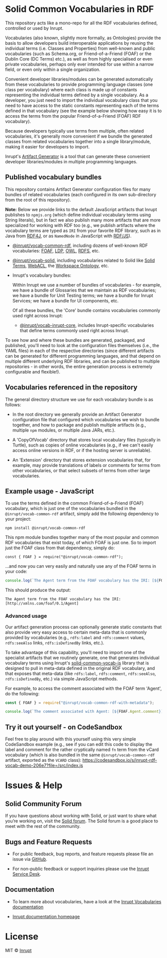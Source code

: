 # Solid Common Vocabularies in RDF

This repository acts like a mono-repo for all the RDF vocabularies defined,
controlled or used by Inrupt.

Vocabularies (also known, slightly more formally, as Ontologies) provide the
basis to allow developers build interoperable applications by reusing the
individual terms (i.e. Classes and Properties) from well-known and public
vocabularies (such as Schema.org, or Friend-of-a-Friend (FOAF) or the Dublin
Core (DC Terms) etc.), as well as from highly specialised or even private
vocabularies, perhaps only ever intended for use within a narrow field, or
even only within a single organization.

Convenient developer libraries/modules can be generated automatically from
these vocabularies to provide programming language classes (one class per
vocabulary) where each class is made up of constants representing the
individual terms defined by a single vocabulary. As a developer, you just
need to import the individual vocabulary class that you need to have access
to the static constants representing each of the terms defined in that
vocabulary (see the example below showing how easy it is to access the
terms from the popular Friend-of-a-Friend (FOAF) RDF vocabulary).

Because developers typically use terms from multiple, often related
vocabularies, it's generally more convenient if we bundle the generated
classes from related vocabularies together into a single library/module,
making it easier for developers to import.

Inrupt's [Artifact Generator](https://github.com/inrupt/artifact-generator) is
a tool that can generate these convenient developer libraries/modules in
multiple programming languages.

## Published vocabulary bundles

This repository contains Artifact Generator configuration files for many
bundles of related vocabularies (each configured in its own sub-directory from
the root of this repository).

**Note:** Below we provide links to the default JavaScript artifacts that Inrupt
publishes to `npmjs.org` (which define individual vocabulary terms using String
literals), but in fact we also publish many more artifacts that are more
specialized for working with RDF too (e.g., we publish artifacts where the
vocabulary terms are typed as `IRI` from your favorite RDF library, such as in
Java from [RDF4J](https://rdf4j.org/javadoc/latest/index.html?org/eclipse/rdf4j/model/IRI.html),
or as `NamedNode` in JavaScript with [RDF/JS](https://rdf.js.org/data-model-spec/#namednode-interface)).

 - [@inrupt/vocab-common-rdf](https://www.npmjs.com/package/@inrupt/vocab-common-rdf),
 including dozens of well-known RDF vocabularies: [FOAF](http://xmlns.com/foaf/spec/), 
 [LDP](http://www.w3.org/ns/ldp#), [OWL](http://www.w3.org/2002/07/owl#),
 [RDFS](http://www.w3.org/2000/01/rdf-schema#), etc.
 
 - [@inrupt/vocab-solid](https://www.npmjs.com/package/@inrupt/vocab-solid), 
 including vocabularies related to Solid like [Solid Terms](https://www.w3.org/ns/solid/terms), 
 [WebACL](http://www.w3.org/ns/auth/acl#), the [Workspace Ontology](http://www.w3.org/ns/pim/space), etc.
 
 - Inrupt's vocabulary bundles:
   
   Within Inrupt we use a number of bundles of vocabularies - for example, we
   have a bundle of Glossaries that we maintain as RDF vocabularies; we have a
   bundle for Unit Testing terms; we have a bundle for Inrupt Services; we
   have a bundle for UI components, etc.
   
   Of all these bundles, the 'Core' bundle contains vocabularies commonly used
   right across Inrupt:
   
   - [@inrupt/vocab-inrupt-core](https://www.npmjs.com/package/@inrupt/vocab-inrupt-core), 
     includes Inrupt-specific vocabularies that define terms commonly used right 
     across Inrupt.

To see how and where these bundles are generated, packaged, and published,
you'll need to look at the configuration files themselves (i.e., the YAML
files) in each of the respective directories (since different artifacts can be
generated for different programming languages, and that depend on multiple
different underlying RDF libraries, and can be published to multiple
repositories - in other words, the entire generation process is extremely
configurable and flexible!).

## Vocabularies referenced in the repository

The general directory structure we use for each vocabulary bundle is as
follows:

* In the root directory we generally provide an Artifact Generator
  configuration file that configured which vocabularies we wish to bundle
  together, and how to package and publish multiple artifacts (e.g., multiple
  `npm` modules, or multiple Java JARs, etc.).

* A 'CopyOfVocab' directory that stores local vocabulary files (typically in
  Turtle), such as copies of online vocabularies (e.g., if we can't easily
  access online versions in RDF, or if the hosting server is unreliable).

* An 'Extension' directory that stores extension vocabularies that, for
  example, may provide translations of labels or comments for terms from other
  vocabularies, or that select subsets of terms from other large vocabularies.

## Example usage - JavaScript

To use the terms defined in the common Friend-of-a-Friend (FOAF) vocabulary,
which is just one of the vocabularies bundled in the `@inrupt/vocab-common-rdf`
artifact, simply add the following dependency to your project:

```shell
npm install @inrupt/vocab-common-rdf
```

This npm module bundles together many of the most popular and common RDF
vocabularies that exist today, of which FOAF is just one. So to import just the
FOAF class from that dependency, simply do:
```
const { FOAF } = require("@inrupt/vocab-common-rdf");
```

...and now you can very easily and naturally use any of the FOAF terms in your
code:
```javascript
console.log(`The Agent term from the FOAF vocabulary has the IRI: [${FOAF.Agent}]`);
```

This should produce the output:
```shell
The Agent term from the FOAF vocabulary has the IRI: [http://xmlns.com/foaf/0.1/Agent]
```

### Advanced usage

Our artifact generation process can optionally generate static constants that
also provide very easy access to certain meta-data that is commonly provided by
vocabularies (e.g., `rdfs:label` and `rdfs:comment` values, `rdfs:seeAlso`
links, `rdfs:isDefinedBy` links, etc.). 

To take advantage of this capability, you'll need to import one of the
specialist artifacts that we routinely generate, one that generates individual
vocabulary terms using Inrupt's [solid-common-vocab-js](https://github.com/inrupt/solid-common-vocab-js)
library that is designed to pull in meta-data defined in the original RDF
vocabulary, and that exposes that meta-data (like `rdfs:label`, `rdfs:comment`,
`rdfs:seeAlso`, `rdfs:isDefinedBy`, etc.) via simple JavaScript methods.

For example, to access the comment associated with the FOAF term 'Agent', do
the following:

```javascript
const { FOAF } = require("@inrupt/vocab-common-rdf-with-metadata");

console.log(`The comment associated with Agent: [${FOAF.Agent.comment}]`);
```

## Try it out yourself - on CodeSandbox

Feel free to play around with this yourself using this very simple CodeSandbox
example (e.g., see if you can edit this code to display the label and comment for
the rather cryptically named `fn` term from the vCard vocabulary (which is also
bundled in the same `@inrupt/vocab-common-rdf` artifact, exported as the `VCARD`
class): https://codesandbox.io/s/inrupt-rdf-vocab-demo-206e7?file=/src/index.js

# Issues & Help

## Solid Community Forum

If you have questions about working with Solid, or just want to share what
you’re working on, visit the [Solid forum](https://forum.solidproject.org/). The
Solid forum is a good place to meet with the rest of the community.

## Bugs and Feature Requests

- For public feedback, bug reports, and feature requests please file an issue
via [GitHub](https://github.com/inrupt/solid-vocab-common-rdf/issues/).

- For non-public feedback or support inquiries please use the
[Inrupt Service Desk](https://inrupt.atlassian.net/servicedesk).

## Documentation
- To learn more about vocabularies, have a look at the
[Inrupt Vocabularies documentation](https://solidproject.org/for-developers/apps/vocabularies)
 
- [Inrupt documentation homepage](https://docs.inrupt.com/)

# License

MIT © [Inrupt](https://inrupt.com)
